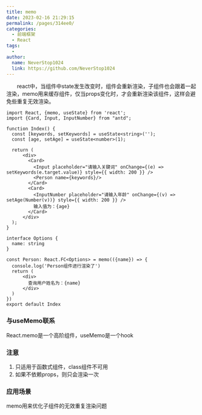 ```yaml
---
title: memo
date: 2023-02-16 21:29:15
permalink: /pages/314ee0/
categories:
  - 前端框架
  - React
tags:
  - 
author: 
  name: NeverStop1024
  link: https://github.com/NeverStop1024
---
```

&emsp;&emsp;react中，当组件中state发生改变时，组件会重新渲染，子组件也会跟着一起渲染，memo用来缓存组件，仅当props变化时，才会重新渲染该组件，这样会避免些重复无效渲染。
```tsx
import React, {memo, useState} from 'react';
import {Card, Input, InputNumber} from "antd";

function Index() {
  const [keywords, setKeywords] = useState<string>('');
  const [age, setAge] = useState<number>(1);

  return (
      <div>
        <Card>
          <Input placeholder="请输入关键词" onChange={(e) => setKeywords(e.target.value)} style={{ width: 200 }} />
          <Person name={keywords}/>
        </Card>
        <Card>
          <InputNumber placeholder="请输入年龄" onChange={(v) => setAge(Number(v))} style={{ width: 200 }} />
          输入值为：{age}
        </Card>
      </div>
  );
}

interface Options {
  name: string
}

const Person: React.FC<Options> = memo(({name}) => {
  console.log('Person组件进行渲染了')
  return (
      <div>
        查询用户姓名为：{name}
      </div>
  )
})
export default Index
```

### 与useMemo联系
React.memo是一个高阶组件，useMemo是一个hook

### 注意
1. 只适用于函数式组件，class组件不可用
2. 如果不依赖props，则只会渲染一次

### 应用场景
memo用来优化子组件的无效重复渲染问题
